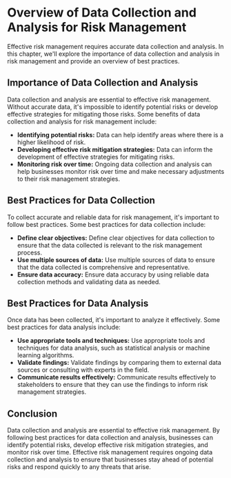 Overview of Data Collection and Analysis for Risk Management
=======================================================================================================================

Effective risk management requires accurate data collection and analysis. In this chapter, we'll explore the importance of data collection and analysis in risk management and provide an overview of best practices.

Importance of Data Collection and Analysis
------------------------------------------

Data collection and analysis are essential to effective risk management. Without accurate data, it's impossible to identify potential risks or develop effective strategies for mitigating those risks. Some benefits of data collection and analysis for risk management include:

* **Identifying potential risks:** Data can help identify areas where there is a higher likelihood of risk.
* **Developing effective risk mitigation strategies:** Data can inform the development of effective strategies for mitigating risks.
* **Monitoring risk over time:** Ongoing data collection and analysis can help businesses monitor risk over time and make necessary adjustments to their risk management strategies.

Best Practices for Data Collection
----------------------------------

To collect accurate and reliable data for risk management, it's important to follow best practices. Some best practices for data collection include:

* **Define clear objectives:** Define clear objectives for data collection to ensure that the data collected is relevant to the risk management process.
* **Use multiple sources of data:** Use multiple sources of data to ensure that the data collected is comprehensive and representative.
* **Ensure data accuracy:** Ensure data accuracy by using reliable data collection methods and validating data as needed.

Best Practices for Data Analysis
--------------------------------

Once data has been collected, it's important to analyze it effectively. Some best practices for data analysis include:

* **Use appropriate tools and techniques:** Use appropriate tools and techniques for data analysis, such as statistical analysis or machine learning algorithms.
* **Validate findings:** Validate findings by comparing them to external data sources or consulting with experts in the field.
* **Communicate results effectively:** Communicate results effectively to stakeholders to ensure that they can use the findings to inform risk management strategies.

Conclusion
----------

Data collection and analysis are essential to effective risk management. By following best practices for data collection and analysis, businesses can identify potential risks, develop effective risk mitigation strategies, and monitor risk over time. Effective risk management requires ongoing data collection and analysis to ensure that businesses stay ahead of potential risks and respond quickly to any threats that arise.


